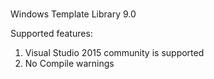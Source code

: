 #
Windows Template Library 9.0

Supported features:
1. Visual Studio 2015 community is supported
2. No Compile warnings